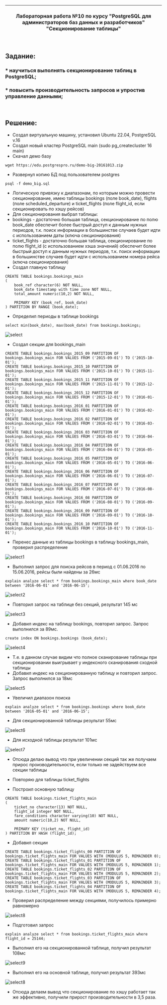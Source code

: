 | **<br/>Лабораторная работа №10 по курсу "PostgreSQL для администраторов баз данных и разработчиков"<br/>"Секционирование таблицы"<br/>**|
|---|

<br/>

## Задание:
### * научиться выполнять секционирование таблиц в PostgreSQL;
### * повысить производительность запросов и упростив управление данными;


<br/>

## Решение:

* Создал виртуальную машину, установил Ubuntu 22.04, PostgreSQL v.16
* Создал новый кластер PostgreSQL main (sudo pg_createcluster 16 main)
* Скачал демо базу 
```
wget https://edu.postgrespro.ru/demo-big-20161013.zip
```
* Развернул копию БД под пользователем postgres
```
psql -f demo_big.sql
```
* Логическую привязку к диапазонам, по которым можно провести секционирование, имею таблицы bookings (поле book_date), flights (поле scheduled_departure) и ticket_flights (поле flight_id, если секционировать по хэшу рейсов)
* Для секционирования выбрал таблицы:
 * bookings - достаточно большая таблица, секционирование по полю book_date обеспечит более быстрый доступ к данным нужных периодов, т.к. поиск информации в большинстве случаев будет идти с использованием даты (ключа секционирования)
 * ticket_flights - достаточно большая таблица, секционирование по полю flight_id (с использованием хэша значений) обеспечит более быстрый доступ к данным нужных периодов, т.к. поиск информации в большинстве случаев будет идти с использованием номера рейса (ключа секционирования)
* Создал главную таблицу
```
CREATE TABLE bookings.bookings_main
(
    book_ref character(6) NOT NULL,
    book_date timestamp with time zone NOT NULL,
    total_amount numeric(10,2) NOT NULL,
    
    PRIMARY KEY (book_ref, book_date)
) PARTITION BY RANGE (book_date);
```
* Определил периоды в таблице bookings
```
select min(book_date), max(book_date) from bookings.bookings;
```

![select](image/dz10_01.jpg)

* Создал секции для bookings_main 
```
CREATE TABLE bookings.bookings_2015_09 PARTITION OF bookings.bookings_main FOR VALUES FROM ('2015-09-01') TO ('2015-10-01');
CREATE TABLE bookings.bookings_2015_10 PARTITION OF bookings.bookings_main FOR VALUES FROM ('2015-10-01') TO ('2015-11-01');
CREATE TABLE bookings.bookings_2015_11 PARTITION OF bookings.bookings_main FOR VALUES FROM ('2015-11-01') TO ('2015-12-01');
CREATE TABLE bookings.bookings_2015_12 PARTITION OF bookings.bookings_main FOR VALUES FROM ('2015-12-01') TO ('2016-01-01');
CREATE TABLE bookings.bookings_2016_01 PARTITION OF bookings.bookings_main FOR VALUES FROM ('2016-01-01') TO ('2016-02-01');
CREATE TABLE bookings.bookings_2016_02 PARTITION OF bookings.bookings_main FOR VALUES FROM ('2016-02-01') TO ('2016-03-01');
CREATE TABLE bookings.bookings_2016_03 PARTITION OF bookings.bookings_main FOR VALUES FROM ('2016-03-01') TO ('2016-04-01');
CREATE TABLE bookings.bookings_2016_04 PARTITION OF bookings.bookings_main FOR VALUES FROM ('2016-04-01') TO ('2016-05-01');
CREATE TABLE bookings.bookings_2016_05 PARTITION OF bookings.bookings_main FOR VALUES FROM ('2016-05-01') TO ('2016-06-01');
CREATE TABLE bookings.bookings_2016_06 PARTITION OF bookings.bookings_main FOR VALUES FROM ('2016-06-01') TO ('2016-07-01');
CREATE TABLE bookings.bookings_2016_07 PARTITION OF bookings.bookings_main FOR VALUES FROM ('2016-07-01') TO ('2016-08-01');
CREATE TABLE bookings.bookings_2016_08 PARTITION OF bookings.bookings_main FOR VALUES FROM ('2016-08-01') TO ('2016-09-01');
CREATE TABLE bookings.bookings_2016_09 PARTITION OF bookings.bookings_main FOR VALUES FROM ('2016-09-01') TO ('2016-10-01');
CREATE TABLE bookings.bookings_2016_10 PARTITION OF bookings.bookings_main FOR VALUES FROM ('2016-10-01') TO ('2016-11-01');
```
* Перенес данные из таблицы bookings в таблицу bookings_main, проверил распределение

![select1](image/dz10_02.jpg)

* Выполнил запрос для поиска рейсов в период с 01.06.2016 по 15.06.2016, рейсы были найдены за 26мс
```
explain analyze select * from bookings.bookings_main where book_date between '2016-06-01' and '2016-06-15';
```

![select2](image/dz10_03.jpg)

* Повторил запрос на таблице без секций, результат 145 мс

![select3](image/dz10_04.jpg)

* Добавил индекс на таблицу bookings, повторил запрос. Запрос выполнился за 89мс. 
```
create index ON bookings.bookings (book_date);
```

![select4](image/dz10_05.jpg)

* Т.е. в данном случае видим что полное сканирование таблицы при секционировании выигрывает у индексного сканирования сходной таблицы
* Добавил индекс на секционированную таблицу и повторил запрос. Запрос выполнился за 18мс

![select5](image/dz10_06.jpg)

* Увеличил диапазон поиска
```
explain analyze select * from bookings.bookings where book_date between '2016-05-01' and '2016-06-15';
```

* Для секционированной таблицы результат 55мс

![select6](image/dz10_07.jpg)

* Для исходной таблицы результат 101мс

![select7](image/dz10_08.jpg)

* Отсюда делаю вывод что при увеличении секций так же получаем прирос производительности, если только не задействуем все секции таблицы

* Повторяю для таблицы ticket_flights
* Построил основную таблицу
```
CREATE TABLE bookings.ticket_flights_main
(
    ticket_no character(13) NOT NULL,
    flight_id integer NOT NULL,
    fare_conditions character varying(10) NOT NULL,
    amount numeric(10,2) NOT NULL,
    
    PRIMARY KEY (ticket_no, flight_id)
) PARTITION BY HASH (flight_id);
```
* Добавил секции
```
CREATE TABLE bookings.ticket_flights_00 PARTITION OF bookings.ticket_flights_main FOR VALUES WITH (MODULUS 5, REMAINDER 0);
CREATE TABLE bookings.ticket_flights_01 PARTITION OF bookings.ticket_flights_main FOR VALUES WITH (MODULUS 5, REMAINDER 1);
CREATE TABLE bookings.ticket_flights_02 PARTITION OF bookings.ticket_flights_main FOR VALUES WITH (MODULUS 5, REMAINDER 2);
CREATE TABLE bookings.ticket_flights_03 PARTITION OF bookings.ticket_flights_main FOR VALUES WITH (MODULUS 5, REMAINDER 3);
CREATE TABLE bookings.ticket_flights_04 PARTITION OF bookings.ticket_flights_main FOR VALUES WITH (MODULUS 5, REMAINDER 4);
```
* Проверил распределение между секциями, получилось примерно равномерно

![select8](image/dz10_09.jpg)

* Подготовил запрос
```
explain analyze select * from bookings.ticket_flights_main where flight_id = 25144;
```
* Выполнил его на секционированной таблице, получил результат 108мс

![select9](image/dz10_10.jpg)

* Выполнил его на основной таблице, получил результат 393мс

![select8](image/dz10_11.jpg)

* Отсюда делаем вывод что секционирование по хэшу работает так же эффективно, получили прирост производительности в 3,5 раза.
